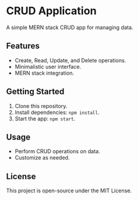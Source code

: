 # CRUD Application

A simple MERN stack CRUD app for managing data.

## Features

- Create, Read, Update, and Delete operations.
- Minimalistic user interface.
- MERN stack integration.

## Getting Started

1. Clone this repository.
2. Install dependencies: `npm install`.
3. Start the app: `npm start`.

## Usage

- Perform CRUD operations on data.
- Customize as needed.

## License

This project is open-source under the MIT License.
